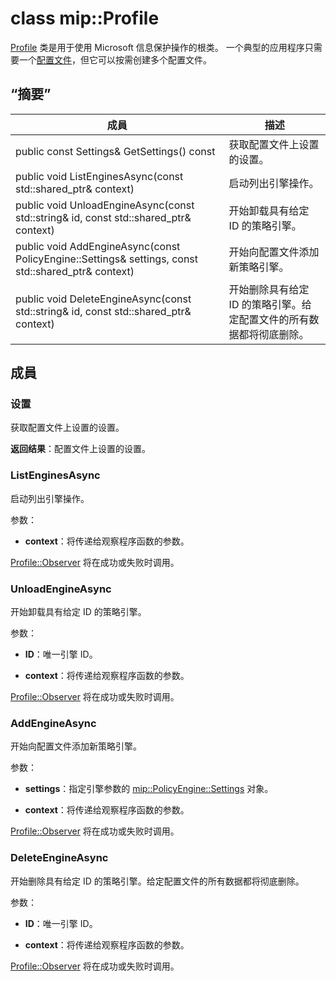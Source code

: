 # <a name="class-mipprofile"></a>class mip::Profile 
[Profile](class_mip_profile.md) 类是用于使用 Microsoft 信息保护操作的根类。 一个典型的应用程序只需要一个[配置文件](class_mip_profile.md)，但它可以按需创建多个配置文件。
  
## <a name="summary"></a>“摘要”
 成員                        | 描述                                
--------------------------------|---------------------------------------------
 public const Settings& GetSettings() const  |  获取配置文件上设置的设置。
public void ListEnginesAsync(const std::shared_ptr<void>& context)  |  启动列出引擎操作。
public void UnloadEngineAsync(const std::string& id, const std::shared_ptr<void>& context)  |  开始卸载具有给定 ID 的策略引擎。
public void AddEngineAsync(const PolicyEngine::Settings& settings, const std::shared_ptr<void>& context)  |  开始向配置文件添加新策略引擎。
public void DeleteEngineAsync(const std::string& id, const std::shared_ptr<void>& context)  |  开始删除具有给定 ID 的策略引擎。给定配置文件的所有数据都将彻底删除。
  
## <a name="members"></a>成員
  
### <a name="settings"></a>设置
获取配置文件上设置的设置。

  
**返回结果**：配置文件上设置的设置。
  
### <a name="listenginesasync"></a>ListEnginesAsync
启动列出引擎操作。

参数：  
* **context**：将传递给观察程序函数的参数。 


[Profile::Observer](class_mip_profile_observer.md) 将在成功或失败时调用。
  
### <a name="unloadengineasync"></a>UnloadEngineAsync
开始卸载具有给定 ID 的策略引擎。

参数：  
* **ID**：唯一引擎 ID。 


* **context**：将传递给观察程序函数的参数。 


[Profile::Observer](class_mip_profile_observer.md) 将在成功或失败时调用。
  
### <a name="addengineasync"></a>AddEngineAsync
开始向配置文件添加新策略引擎。

参数：  
* **settings**：指定引擎参数的 [mip::PolicyEngine::Settings](class_mip_policyengine_settings.md) 对象。 


* **context**：将传递给观察程序函数的参数。 


[Profile::Observer](class_mip_profile_observer.md) 将在成功或失败时调用。
  
### <a name="deleteengineasync"></a>DeleteEngineAsync
开始删除具有给定 ID 的策略引擎。给定配置文件的所有数据都将彻底删除。

参数：  
* **ID**：唯一引擎 ID。 


* **context**：将传递给观察程序函数的参数。 


[Profile::Observer](class_mip_profile_observer.md) 将在成功或失败时调用。